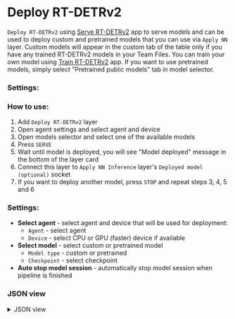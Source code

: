# Deploy RT-DETRv2

`Deploy RT-DETRv2` using [Serve RT-DETRv2](../../../../supervisely-ecosystem/rt-detrv2/supervisely_integration/serve) app to serve models and can be used to deploy custom and pretrained models that you can use via `Apply NN` layer. Custom models will appear in the custom tab of the table only if you have any trained RT-DETRv2 models in your Team Files. You can train your own model using [Train RT-DETRv2](../../../../../../supervisely-ecosystem/rt-detrv2/supervisely_integration/train) app. If you want to use pretrained models, simply select "Pretrained public models" tab in model selector.

### Settings:

### How to use:

1. Add `Deploy RT-DETRv2` layer
2. Open agent settings and select agent and device
3. Open models selector and select one of the available models
4. Press `SERVE`
5. Wait until model is deployed, you will see "Model deployed" message in the bottom of the layer card
6. Connect this layer to `Apply NN Inference` layer's `Deployed model (optional)` socket
7. If you want to deploy another model, press `STOP` and repeat steps 3, 4, 5 and 6

### Settings:

- **Select agent** - select agent and device that will be used for deployment:
    - `Agent` - select agent
    - `Device` - select CPU or GPU (faster) device if available
- **Select model** - select custom or pretrained model
    - `Model type` - custom or pretrained
    - `Checkpoint` - select checkpoint
- **Auto stop model session** - automatically stop model session when pipeline is finished

### JSON view

<details>
  <summary>JSON view</summary>
<pre>
{
  "action": "deploy_rtdetrv2",
  "src": [],
  "dst": "$deploy_rtdetrv2_1",
  "settings": {
    "agent_id": 348,
    "device": "cuda:0",
    "model_type": "Pretrained models",
    "model_name": "RT-DETRv2-S",
    "task_type": "object detection",
    "model_path": null,
    "stop_model_session": true,
    "session_id": 74355
  }
}
</pre>
</details>
